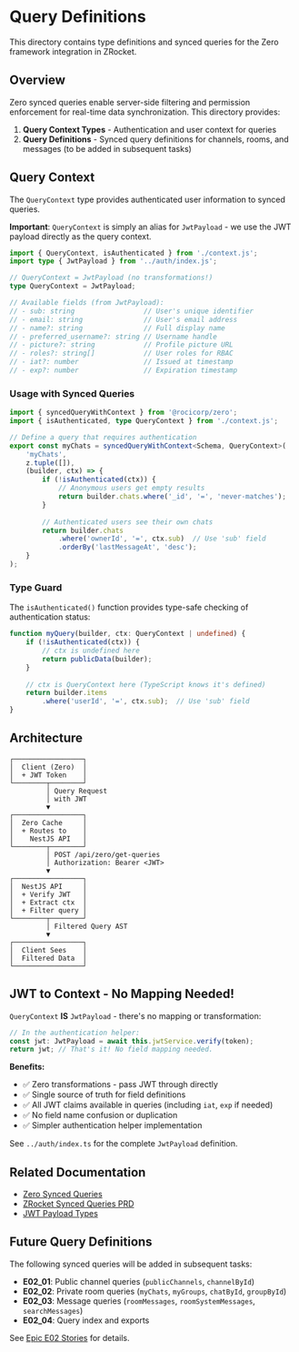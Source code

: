 # Query Definitions

This directory contains type definitions and synced queries for the Zero framework integration in ZRocket.

## Overview

Zero synced queries enable server-side filtering and permission enforcement for real-time data synchronization. This directory provides:

1. **Query Context Types** - Authentication and user context for queries
2. **Query Definitions** - Synced query definitions for channels, rooms, and messages (to be added in subsequent tasks)

## Query Context

The `QueryContext` type provides authenticated user information to synced queries.

**Important**: `QueryContext` is simply an alias for `JwtPayload` - we use the JWT payload directly as the query context.

```typescript
import { QueryContext, isAuthenticated } from './context.js';
import type { JwtPayload } from '../auth/index.js';

// QueryContext = JwtPayload (no transformations!)
type QueryContext = JwtPayload;

// Available fields (from JwtPayload):
// - sub: string                 // User's unique identifier
// - email: string               // User's email address
// - name?: string               // Full display name
// - preferred_username?: string // Username handle
// - picture?: string            // Profile picture URL
// - roles?: string[]            // User roles for RBAC
// - iat?: number                // Issued at timestamp
// - exp?: number                // Expiration timestamp
```

### Usage with Synced Queries

```typescript
import { syncedQueryWithContext } from '@rocicorp/zero';
import { isAuthenticated, type QueryContext } from './context.js';

// Define a query that requires authentication
export const myChats = syncedQueryWithContext<Schema, QueryContext>(
    'myChats',
    z.tuple([]),
    (builder, ctx) => {
        if (!isAuthenticated(ctx)) {
            // Anonymous users get empty results
            return builder.chats.where('_id', '=', 'never-matches');
        }
        
        // Authenticated users see their own chats
        return builder.chats
            .where('ownerId', '=', ctx.sub)  // Use 'sub' field
            .orderBy('lastMessageAt', 'desc');
    }
);
```

### Type Guard

The `isAuthenticated()` function provides type-safe checking of authentication status:

```typescript
function myQuery(builder, ctx: QueryContext | undefined) {
    if (!isAuthenticated(ctx)) {
        // ctx is undefined here
        return publicData(builder);
    }
    
    // ctx is QueryContext here (TypeScript knows it's defined)
    return builder.items
        .where('userId', '=', ctx.sub);  // Use 'sub' field
}
```

## Architecture

```
┌─────────────────┐
│  Client (Zero)  │
│  + JWT Token    │
└────────┬────────┘
         │ Query Request
         │ with JWT
         ▼
┌─────────────────┐
│  Zero Cache     │
│  + Routes to    │
│    NestJS API   │
└────────┬────────┘
         │ POST /api/zero/get-queries
         │ Authorization: Bearer <JWT>
         ▼
┌─────────────────┐
│  NestJS API     │
│  + Verify JWT   │
│  + Extract ctx  │
│  + Filter query │
└────────┬────────┘
         │ Filtered Query AST
         ▼
┌─────────────────┐
│  Client Sees    │
│  Filtered Data  │
└─────────────────┘
```

## JWT to Context - No Mapping Needed!

`QueryContext` **IS** `JwtPayload` - there's no mapping or transformation:

```typescript
// In the authentication helper:
const jwt: JwtPayload = await this.jwtService.verify(token);
return jwt; // That's it! No field mapping needed.
```

**Benefits:**
- ✅ Zero transformations - pass JWT through directly
- ✅ Single source of truth for field definitions
- ✅ All JWT claims available in queries (including `iat`, `exp` if needed)
- ✅ No field name confusion or duplication
- ✅ Simpler authentication helper implementation

See `../auth/index.ts` for the complete `JwtPayload` definition.

## Related Documentation

- [Zero Synced Queries](https://rocicorp.dev/docs/zero/synced-queries)
- [ZRocket Synced Queries PRD](../../../docs/projects/zrocket-synced-queries/PRD.md)
- [JWT Payload Types](../auth/index.ts)

## Future Query Definitions

The following synced queries will be added in subsequent tasks:

- **E02_01**: Public channel queries (`publicChannels`, `channelById`)
- **E02_02**: Private room queries (`myChats`, `myGroups`, `chatById`, `groupById`)
- **E02_03**: Message queries (`roomMessages`, `roomSystemMessages`, `searchMessages`)
- **E02_04**: Query index and exports

See [Epic E02 Stories](../../../docs/projects/zrocket-synced-queries/EPICS_AND_STORIES.md#zsqe02-query-definitions-and-client-integration) for details.
